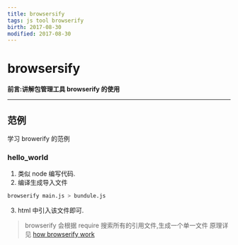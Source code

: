 ```yaml
---
title: browsersify    
tags: js tool browserify      
birth: 2017-08-30      
modified: 2017-08-30      
---
```


browsersify
===
**前言:讲解包管理工具 browserify 的使用**

---

## 范例
学习 browerify 的范例

### hello_world
1. 类似 node 编写代码.
2. 编译生成导入文件
```bash
browserify main.js > bundule.js
``` 
3.  html 中引入该文件即可.

> browserify 会根据 require 搜索所有的引用文件,生成一个单一文件
原理详见 [how browserify work](https://github.com/browserify/browserify-handbook#how-browserify-works)

